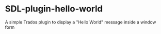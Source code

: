 # SDL-plugin-hello-world
A simple Trados plugin to display a "Hello World" message inside a window form
